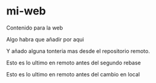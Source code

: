 # mi-web
Contenido para la web

Algo habra que añadir por aqui

Y añado alguna tonteria mas desde el repositorio remoto.

Esto es lo ultimo en remoto antes del segundo rebase 

Esto es lo ultimo en remoto antes del cambio en local
